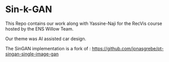 # Sin-k-GAN

This Repo contains our work along with Yassine-Naji for the RecVis course hosted by the ENS Willow Team.

Our theme was AI assisted car design.

The SinGAN implementation is a fork of : https://github.com/jonasgrebe/pt-singan-single-image-gan

